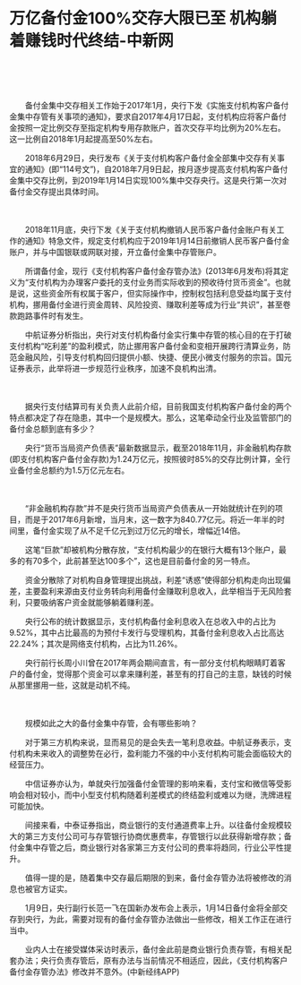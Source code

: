 # 万亿备付金100%交存大限已至 机构躺着赚钱时代终结-中新网

　　

　　

　　备付金集中交存相关工作始于2017年1月，央行下发《实施支付机构客户备付金集中存管有关事项的通知》，要求自2017年4月17日起，支付机构应将客户备付金按照一定比例交存至指定机构专用存款账户，首次交存平均比例为20%左右。这一比例自2018年1月起提高至50%左右。

　　2018年6月29日，央行发布《关于支付机构客户备付金全部集中交存有关事宜的通知》(即“114号文”)，自2018年7月9日起，按月逐步提高支付机构客户备付金集中交存比例，到2019年1月14日实现100%集中交存央行。这是央行第一次对备付金交存提出具体时间。


　　

　　2018年11月底，央行下发《关于支付机构撤销人民币客户备付金账户有关工作的通知》特急文件，规定支付机构应于2019年1月14日前撤销人民币客户备付金账户，并与中国银联或网联对接，开立备付金集中存管账户。

　　所谓备付金，现行《支付机构客户备付金存管办法》(2013年6月发布)将其定义为“支付机构为办理客户委托的支付业务而实际收到的预收待付货币资金”。也就是说，这些资金所有权属于客户，但实际操作中，控制权包括利息受益均属于支付机构，挪用备付金进行资金周转、风险投资、赚取利差等成为行业“共识”，甚至卷款跑路事件时有发生。

　　中航证券分析指出，央行对支付机构备付金实行集中存管的核心目的在于打破支付机构“吃利差”的盈利模式，防止挪用客户备付金和变相开展跨行清算业务，防范金融风险，引导支付机构回归提供小额、快捷、便民小微支付服务的宗旨。国元证券表示，此举将进一步规范行业秩序，加速不良机构出清。

　　

　　据央行支付结算司有关负责人此前介绍，目前我国支付机构客户备付金的两个特点都决定了存在隐患，其中一个是规模大。那么，这笔牵动全行业及监管部门的备付金总额到底有多少？

　　央行“货币当局资产负债表”最新数据显示，截至2018年11月，非金融机构存款(即支付机构客户备付金存款)为1.24万亿元，按照彼时85%的交存比例计算，全行业备付金总额约为1.5万亿元左右。


　　

　　“非金融机构存款”并不是央行货币当局资产负债表从一开始就统计在列的项目，而是于2017年6月新增，当月末，这一数字为840.77亿元。将近一年半的时间里，备付金实现了从不足千亿元到过万亿元的增长，增幅近14倍。

　　这笔“巨款”却被机构分散存放，“支付机构最少的在银行大概有13个账户，最多的有70多个，此前甚至达100多个”，这也是目前备付金的另一特点。

　　资金分散除了对机构自身管理提出挑战，利差“诱惑”使得部分机构走向出现偏差，主要盈利来源由支付业务转向利用备付金赚取利息收入，此举相当于无风险套利，只要吸纳客户资金就能够躺着赚利差。

　　央行公布的统计数据显示，支付机构备付金利息收入在总收入中的占比为9.52%，其中占比最高的为预付卡发行与受理机构，其备付金利息收入占比高达22.24%；其次是网络支付机构，占比为11.26%。

　　央行前行长周小川曾在2017年两会期间直言，有一部分支付机构眼睛盯着客户的备付金，觉得那个资金可以拿来赚利差，甚至有的打自己的主意，缺钱的时候从那里挪用一些，这就是动机不纯。

　　

　　规模如此之大的备付金集中存管，会有哪些影响？

　　对于第三方机构来说，显而易见的是会失去一笔利息收益。中航证券表示，支付机构未来收入的调整势在必行，盈利能力不强的中小支付机构可能会面临较大的经营压力。

　　中信证券亦认为，单就央行加强备付金管理的影响来看，支付宝和微信等受影响会相对较小，而中小型支付机构随着利差模式的终结盈利或难以为继，洗牌进程可能加快。

　　间接来看，中泰证券指出，商业银行的支付通道费率上升。以往备付金规模较大的第三方支付公司可与存管银行协商优惠费率，存管银行以此获得新增存款；备付金集中存管之后，商业银行对各家第三方支付公司的费率将趋同，行业公平性提升。

　　值得一提的是，随着集中交存最后期限的到来，备付金存管办法将被修改的消息也被官方证实。

　　1月9日，央行副行长范一飞在国新办发布会上表示，1月14日备付金将全部交存到央行，为此，需要对现有的备付金存管办法做出一些修改，相关工作正在进行当中。

　　业内人士在接受媒体采访时表示，备付金此前是商业银行负责存管，有相关配套办法；央行负责存管后，原有办法与当前情况不相适应，因此，《支付机构客户备付金存管办法》修改并不意外。(中新经纬APP)

　　
